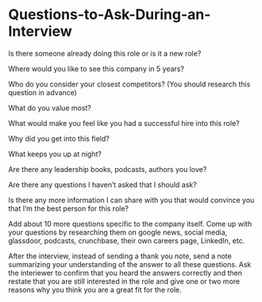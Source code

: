 # Questions-to-Ask-During-an-Interview



Is there someone already doing this role or is it a new role?

Where would you like to see this company in 5 years?

Who do you consider your closest competitors? (You should research this question in advance)

What do you value most?

What would make you feel like you had a successful hire into this role?

Why did you get into this field?

What keeps you up at night?

Are there any leadership books, podcasts, authors you love?

Are there any questions I haven’t asked that I should ask?

Is there any more information I can share with you that would convince you that I’m the best person for this role?



Add about 10 more questions specific to the company itself. Come up with your questions by researching them on google news, social media, glassdoor, podcasts, crunchbase, their own careers page, LinkedIn, etc.

After the interview, instead of sending a thank you note, send a note summarizing your understanding of the answer to all these questions. 
Ask the interiewer to confirm that you heard the answers correctly and then restate that you are still interested in the role and give one or 
two more reasons why you think you are a great fit for the role. 
